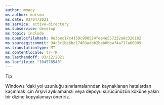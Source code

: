 ```yaml
---
author: mmacy
ms.author: marsma
ms.date: 03/04/2021
ms.service: active-directory
ms.subservice: develop
ms.topic: include
ms.openlocfilehash: 0e3bec17c4159c990524fee4e557232a8c3281b2
ms.sourcegitcommit: 94c3c1be6bc17403adbb2bab6bbaf4a717a66009
ms.translationtype: MT
ms.contentlocale: tr-TR
ms.lasthandoff: 03/12/2021
ms.locfileid: "104578540"
---
```

> [!TIP] 
> Windows 'daki yol uzunluğu sınırlamalarından kaynaklanan hatalardan kaçınmak için Arşivi ayıklamanızı veya depoyu sürücünüzün köküne yakın bir dizine kopyalamayı öneririz.

